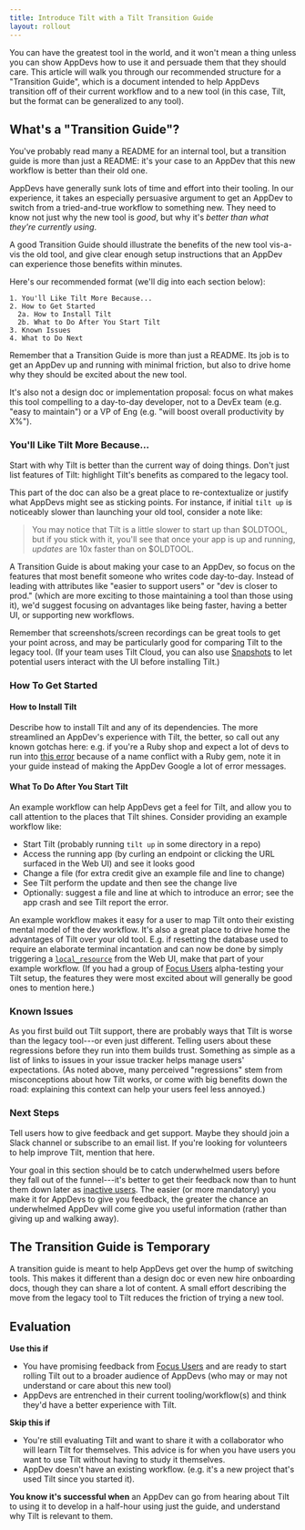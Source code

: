 ```yaml
---
title: Introduce Tilt with a Tilt Transition Guide
layout: rollout
---
```

You can have the greatest tool in the world, and it won't mean a thing unless you can show AppDevs how to use it and persuade them that they should care. This article will walk you through our recommended structure for a "Transition Guide", which is a document intended to help AppDevs transition off of their current workflow and to a new tool (in this case, Tilt, but the format can be generalized to any tool).

## What's a "Transition Guide"?

You've probably read many a README for an internal tool, but a transition guide is more than just a README: it's your case to an AppDev that this new workflow is better than their old one.

AppDevs have generally sunk lots of time and effort into their tooling. In our experience, it takes an especially persuasive argument to get an AppDev to switch from a tried-and-true workflow to something new. They need to know not just why the new tool is _good_, but why it's _better than what they're currently using_. 

A good Transition Guide should illustrate the benefits of the new tool vis-a-vis the old tool, and give clear enough setup instructions that an AppDev can experience those benefits within minutes.

Here's our recommended format (we'll dig into each section below):

```
1. You'll Like Tilt More Because...
2. How to Get Started
  2a. How to Install Tilt
  2b. What to Do After You Start Tilt
3. Known Issues
4. What to Do Next
```

Remember that a Transition Guide is more than just a README. Its job is to get an AppDev up and running with minimal friction, but also to drive home why they should be excited about the new tool.

It's also not a design doc or implementation proposal: focus on what makes this tool compelling to a day-to-day developer, not to a DevEx team (e.g. "easy to maintain") or a VP of Eng (e.g. "will boost overall productivity by X%").

### You'll Like Tilt More Because...

Start with why Tilt is better than the current way of doing things. Don't just list features of Tilt: highlight Tilt's benefits as compared to the legacy tool.

This part of the doc can also be a great place to re-contextualize or justify what AppDevs might see as sticking points. For instance, if initial `tilt up` is noticeably slower than launching your old tool, consider a note like:
> You may notice that Tilt is a little slower to start up than $OLDTOOL, but if you stick with it, you'll see that once your app is up and running, _updates_ are 10x faster than on $OLDTOOL.

A Transition Guide is about making your case to an AppDev, so focus on the features that most benefit someone who writes code day-to-day. Instead of leading with attributes like "easier to support users" or "dev is closer to prod." (which are more exciting to those maintaining a tool than those using it), we'd suggest focusing on advantages like being faster, having a better UI, or supporting new workflows.

Remember that screenshots/screen recordings can be great tools to get your point across, and may be particularly good for comparing Tilt to the legacy tool. (If your team uses Tilt Cloud, you can also use [Snapshots](../snapshots) to let potential users interact with the UI before installing Tilt.)

### How To Get Started

#### How to Install Tilt
Describe how to install Tilt and any of its dependencies. The more streamlined an AppDev's experience with Tilt, the better, so call out any known gotchas here: e.g. if you're a Ruby shop and expect a lot of devs to run into [this error](https://docs.tilt.dev/faq.html#q-when-i-run-tilt-version-i-see-template-engine-not-found-for-version-what-do-i-do) because of a name conflict with a Ruby gem, note it in your guide instead of making the AppDev Google a lot of error messages.

#### What To Do After You Start Tilt
An example workflow can help AppDevs get a feel for Tilt, and allow you to call attention to the places that Tilt shines. Consider providing an example workflow like:
* Start Tilt (probably running `tilt up` in some directory in a repo)
* Access the running app (by curling an endpoint or clicking the URL surfaced in the Web UI) and see it looks good
* Change a file (for extra credit give an example file and line to change)
* See Tilt perform the update and then see the change live
* Optionally: suggest a file and line at which to introduce an error; see the app crash and see Tilt report the error.

An example workflow makes it easy for a user to map Tilt onto their existing mental model of the dev workflow. It's also a great place to drive home the advantages of Tilt over your old tool. E.g. if resetting the database used to require an elaborate terminal incantation and can now be done by simply triggering a [`local_resource`](../local_resource) from the Web UI, make that part of your example workflow.  (If you had a group of [Focus Users](../rollout/focus) alpha-testing your Tilt setup, the features they were most excited about will generally be good ones to mention here.)

### Known Issues

As you first build out Tilt support, there are probably ways that Tilt is worse than the legacy tool---or even just different. Telling users about these regressions before they run into them builds trust. Something as simple as a list of links to issues in your issue tracker helps manage users' expectations. (As noted above, many perceived "regressions" stem from misconceptions about how Tilt works, or come with big benefits down the road: explaining this context can help your users feel less annoyed.)

### Next Steps

Tell users how to give feedback and get support. Maybe they should join a Slack channel or subscribe to an email list. If you're looking for volunteers to help improve Tilt, mention that here.

Your goal in this section should be to catch underwhelmed users before they fall out of the funnel---it's better to get their feedback now than to hunt them down later as [inactive users](../rollout/prioritize-inactive). The easier (or more mandatory) you make it for AppDevs to give you feedback, the greater the chance an underwhelmed AppDev will come give you useful information (rather than giving up and walking away).

## The Transition Guide is Temporary

A transition guide is meant to help AppDevs get over the hump of switching tools. This makes it different than a design doc or even new hire onboarding docs, though they can share a lot of content. A small effort describing the move from the legacy tool to Tilt reduces the friction of trying a new tool.

## Evaluation

**Use this if**
* You have promising feedback from [Focus Users](../rollout/focus) and are ready to start rolling Tilt out to a broader audience of AppDevs (who may or may not understand or care about this new tool)
* AppDevs are entrenched in their current tooling/workflow(s) and think they'd have a better experience with Tilt.

**Skip this if**
* You're still evaluating Tilt and want to share it with a collaborator who will learn Tilt for themselves. This advice is for when you have users you want to use Tilt without having to study it themselves.
* AppDev doesn't have an existing workflow. (e.g. it's a new project that's used Tilt since you started it).

**You know it's successful when** an AppDev can go from hearing about Tilt to using it to develop in a half-hour using just the guide, and understand why Tilt is relevant to them.
